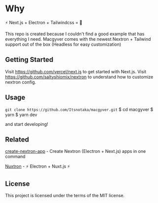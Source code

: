 # Why

⚡ Next.js + Electron + Tailwindcss = 💖

This repo is created because I couldn't find a good example that has everything I need. Macgyver comes with the newest Nextron + Tailwind support out of the box (Headless for easy customization)

## Getting Started

Visit <https://github.com/vercel/next.js> to get started with Next.js.
Visit <https://github.com/saltyshiomix/nextron> to understand how to customize nextron config.

## Usage

`git clone https://github.com/Itsnotaka/macgyver.git`
$ cd macgyver
$ yarn
$ yarn dev

and start developing!

## Related

[create-nextron-app](https://github.com/saltyshiomix/create-nextron-app) - Create Nextron (Electron + Next.js) apps in one command

[Nuxtron](https://github.com/saltyshiomix/nuxtron) - ⚡ Electron + Nuxt.js ⚡

## License

This project is licensed under the terms of the MIT license.
